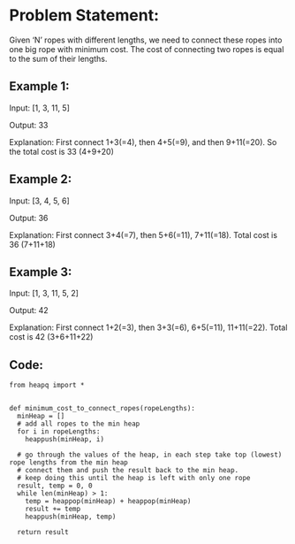 # Problem Statement:

Given ‘N’ ropes with different lengths, we need to connect these ropes into one big rope with minimum cost. The cost of connecting two ropes is equal to the sum of their lengths.

## Example 1:

Input: [1, 3, 11, 5]

Output: 33

Explanation: First connect 1+3(=4), then 4+5(=9), and then 9+11(=20). So the total cost is 33 (4+9+20)

## Example 2:

Input: [3, 4, 5, 6]

Output: 36

Explanation: First connect 3+4(=7), then 5+6(=11), 7+11(=18). Total cost is 36 (7+11+18)

## Example 3:

Input: [1, 3, 11, 5, 2]

Output: 42

Explanation: First connect 1+2(=3), then 3+3(=6), 6+5(=11), 11+11(=22). Total cost is 42 (3+6+11+22)

## Code:
```python3
from heapq import *


def minimum_cost_to_connect_ropes(ropeLengths):
  minHeap = []
  # add all ropes to the min heap
  for i in ropeLengths:
    heappush(minHeap, i)

  # go through the values of the heap, in each step take top (lowest) rope lengths from the min heap
  # connect them and push the result back to the min heap.
  # keep doing this until the heap is left with only one rope
  result, temp = 0, 0
  while len(minHeap) > 1:
    temp = heappop(minHeap) + heappop(minHeap)
    result += temp
    heappush(minHeap, temp)

  return result
```
